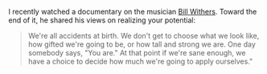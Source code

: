 <!--
.. title: Bill Withers on Realizing Potential
.. slug: bill_withers
.. date: 2013-09-30 06:00:00 UTC
.. tags: potential
.. category:
.. link: 
.. description: Pulled from a documentary on Bill Withers.
.. type: text
-->
I recently watched a documentary on the musician [Bill Withers](http://www.billwithers.com/).
Toward the end of it, he shared his views on realizing your potential:
> We're all accidents at birth. We don't get to choose what we look like,
how gifted we're going to be, or how tall and strong we are.
One day somebody says, "You are."
At that point if we're sane enough, we have a choice to decide how much we're going to apply ourselves."
